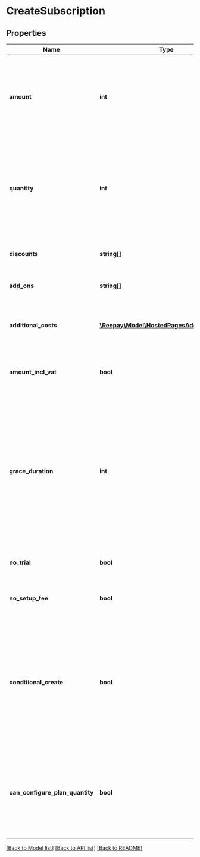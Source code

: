 # CreateSubscription

## Properties
Name | Type | Description | Notes
------------ | ------------- | ------------- | -------------
**amount** | **int** | Optional custom per quantity plan price. If provided the plan price billed for each billing period will be overridden by this price. | [optional] 
**quantity** | **int** | Optional quantity of the plan product for this subscription. If not provided the default is the default plan quantity defined for the plan. | [optional] 
**discounts** | **string[]** | Discount handles to attach to subscription | [optional] 
**add_ons** | **string[]** | Add-on handles to attach to subscription.. | [optional] 
**additional_costs** | [**\Reepay\Model\HostedPagesAdditionalCost[]**](HostedPagesAdditionalCost.md) | Additional costs to add to subscription at creation time | [optional] 
**amount_incl_vat** | **bool** | Whether the optional amount is including VAT. Defaults to true. | [optional] 
**grace_duration** | **int** | A grace duration in seconds from the creation of a subscription where no dunning process is started for a failing invoice. This allows a certain amount of time for the customer to sign up with a payment method. | [optional] 
**no_trial** | **bool** | Override plan trial settings and disable trial | [optional] 
**no_setup_fee** | **bool** | Override plan setup fee settings and disable fee | [optional] 
**conditional_create** | **bool** | If the subscription is eligible to bill for the first period right away, this option will make the creation conditional on a successful payment of the first invoice. Default is false. | [optional] 
**can_configure_plan_quantity** | **bool** | Indicates whether customers can modify the quantity of subscription plans to purchase when purchase the product. | [optional] 

[[Back to Model list]](../../README.md#documentation-for-models) [[Back to API list]](../../README.md#documentation-for-api-endpoints) [[Back to README]](../../README.md)

